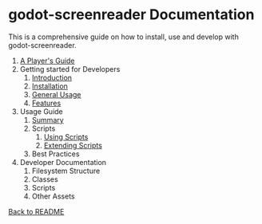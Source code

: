# godot-screenreader Documentation

This is a comprehensive guide on how to install, use and develop with godot-screenreader.

1. [A Player's Guide](playerguide.md)
2. Getting started for Developers
    1. [Introduction](intro.md)
    2. [Installation](installation.md)
    3. [General Usage](generaluse.md)
    4. [Features](functionality.md)
3. Usage Guide
    1. [Summary](usage_summary.md)
    2. Scripts
        1. [Using Scripts](using_scripts.md)
        2. [Extending Scripts](extending_scripts.md) 
    3. Best Practices
4. Developer Documentation
    1. Filesystem Structure
    2. Classes
    3. Scripts
    4. Other Assets
    
[Back to README](../../README.md)
